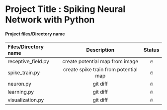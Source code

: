 # Project Title : Spiking Neural Network with Python

#### Project files/Directory name
| Files/Directory name | Description | Status |
| :---               |     :---:      |   :---: |
| receptive_field.py | create potential map from image      | :fire:      |
| spike_train.py     | create spike train from potential map      | :fire:      |
| neuron.py          | git diff       | :fire:      |
| learning.py        | git diff       | :fire:      |
| visualization.py   | git diff       | :fire:      |




